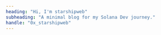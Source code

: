 ```yaml
---
heading: "Hi, I'm starshipweb"
subheading: "A minimal blog for my Solana Dev journey." 
handle: "0x_starshipweb"
---
```

